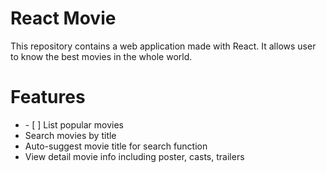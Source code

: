 # React Movie
This repository contains a web application made with React. It allows user to know the best movies in the whole world.

# Features
<ul>
  <li>
    - [ ] List popular movies
  </li>
  <li>
Search movies by title
  </li>
  <li>
  Auto-suggest movie title for search function
  </li>
    <li>
  View detail movie info including poster, casts, trailers
  </li>
</ul>



